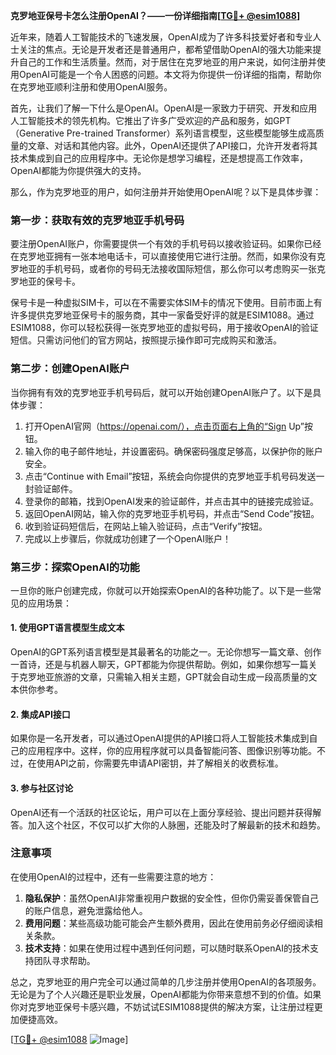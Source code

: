 **克罗地亚保号卡怎么注册OpenAI？——一份详细指南[[TG💪+ @esim1088](https://t.me/s/esim1088)]**

近年来，随着人工智能技术的飞速发展，OpenAI成为了许多科技爱好者和专业人士关注的焦点。无论是开发者还是普通用户，都希望借助OpenAI的强大功能来提升自己的工作和生活质量。然而，对于居住在克罗地亚的用户来说，如何注册并使用OpenAI可能是一个令人困惑的问题。本文将为你提供一份详细的指南，帮助你在克罗地亚顺利注册和使用OpenAI服务。

首先，让我们了解一下什么是OpenAI。OpenAI是一家致力于研究、开发和应用人工智能技术的领先机构。它推出了许多广受欢迎的产品和服务，如GPT（Generative Pre-trained Transformer）系列语言模型，这些模型能够生成高质量的文章、对话和其他内容。此外，OpenAI还提供了API接口，允许开发者将其技术集成到自己的应用程序中。无论你是想学习编程，还是想提高工作效率，OpenAI都能为你提供强大的支持。

那么，作为克罗地亚的用户，如何注册并开始使用OpenAI呢？以下是具体步骤：

### 第一步：获取有效的克罗地亚手机号码

要注册OpenAI账户，你需要提供一个有效的手机号码以接收验证码。如果你已经在克罗地亚拥有一张本地电话卡，可以直接使用它进行注册。然而，如果你没有克罗地亚的手机号码，或者你的号码无法接收国际短信，那么你可以考虑购买一张克罗地亚的保号卡。

保号卡是一种虚拟SIM卡，可以在不需要实体SIM卡的情况下使用。目前市面上有许多提供克罗地亚保号卡的服务商，其中一家备受好评的就是ESIM1088。通过ESIM1088，你可以轻松获得一张克罗地亚的虚拟号码，用于接收OpenAI的验证短信。只需访问他们的官方网站，按照提示操作即可完成购买和激活。

### 第二步：创建OpenAI账户

当你拥有有效的克罗地亚手机号码后，就可以开始创建OpenAI账户了。以下是具体步骤：

1. 打开OpenAI官网（https://openai.com/），点击页面右上角的“Sign Up”按钮。
2. 输入你的电子邮件地址，并设置密码。确保密码强度足够高，以保护你的账户安全。
3. 点击“Continue with Email”按钮，系统会向你提供的克罗地亚手机号码发送一封验证邮件。
4. 登录你的邮箱，找到OpenAI发来的验证邮件，并点击其中的链接完成验证。
5. 返回OpenAI网站，输入你的克罗地亚手机号码，并点击“Send Code”按钮。
6. 收到验证码短信后，在网站上输入验证码，点击“Verify”按钮。
7. 完成以上步骤后，你就成功创建了一个OpenAI账户！

### 第三步：探索OpenAI的功能

一旦你的账户创建完成，你就可以开始探索OpenAI的各种功能了。以下是一些常见的应用场景：

#### 1. 使用GPT语言模型生成文本

OpenAI的GPT系列语言模型是其最著名的功能之一。无论你想写一篇文章、创作一首诗，还是与机器人聊天，GPT都能为你提供帮助。例如，如果你想写一篇关于克罗地亚旅游的文章，只需输入相关主题，GPT就会自动生成一段高质量的文本供你参考。

#### 2. 集成API接口

如果你是一名开发者，可以通过OpenAI提供的API接口将人工智能技术集成到自己的应用程序中。这样，你的应用程序就可以具备智能问答、图像识别等功能。不过，在使用API之前，你需要先申请API密钥，并了解相关的收费标准。

#### 3. 参与社区讨论

OpenAI还有一个活跃的社区论坛，用户可以在上面分享经验、提出问题并获得解答。加入这个社区，不仅可以扩大你的人脉圈，还能及时了解最新的技术和趋势。

### 注意事项

在使用OpenAI的过程中，还有一些需要注意的地方：

1. **隐私保护**：虽然OpenAI非常重视用户数据的安全性，但你仍需妥善保管自己的账户信息，避免泄露给他人。
2. **费用问题**：某些高级功能可能会产生额外费用，因此在使用前务必仔细阅读相关条款。
3. **技术支持**：如果在使用过程中遇到任何问题，可以随时联系OpenAI的技术支持团队寻求帮助。

总之，克罗地亚的用户完全可以通过简单的几步注册并使用OpenAI的各项服务。无论是为了个人兴趣还是职业发展，OpenAI都能为你带来意想不到的价值。如果你对克罗地亚保号卡感兴趣，不妨试试ESIM1088提供的解决方案，让注册过程更加便捷高效。

[[TG💪+ @esim1088](https://t.me/s/esim1088) ![Image](https://i.postimg.cc/4NQfJmqS/Snipaste-2025-05-13-00-14-12.png)]
